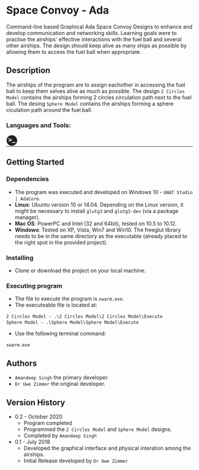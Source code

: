 # Space Convoy - Ada

Command-line based Graphical Ada Space Convoy Designs to enhance and develop communication and networking skills. Learning goals were to practise the airships' effective interactions with the fuel ball and several other airships. The design should keep alive as many ships as possible by allowing them to access the fuel ball when appropriate.

## Description

The airships of the program are to assign eachother in accessing the fuel ball to keep them selves alive as much as possible. The design `2 Circles Model` contains the airships forming 2 circles circulation path next to the fuel ball. The desing `Sphere Model` contains the airships forming a sphere ciculation path around the fuel ball.

### Languages and Tools:

<img align="left" alt="Terminal" width="30px" src="https://raw.githubusercontent.com/github/explore/80688e429a7d4ef2fca1e82350fe8e3517d3494d/topics/terminal/terminal.png" />

<br/>

---

## Getting Started

### Dependencies

* The program was executed and developed on Windows 10 - `GNAT Studio | AdaCore`.
* __Linux__: Ubuntu version 10 or 14.04. Depending on the Linux version, it might be necessary to install `glutg3` and `glutg3-dev` (via a package manager).
* __Mac OS__: PowerPC and Intel (32 and 64bit), tested on 10.5 to 10.12.
* __Windows__: Tested on XP, Vista, Win7 and Win10. The freeglut library needs to be in the same directory as the executable (already placed to the right spot in the provided project).

### Installing

* Clone or download the project on your local machine.

### Executing program

* The file to execute the program is `swarm.exe`.
* The executeable file is located at:
```
2 Circles Model - .\2 Circles Model\2 Circles Model\Execute
Sphere Model - .\Sphere Model\Sphere Model\Execute
```
* Use the following terminal command:
```
swarm.exe
```

## Authors

* `Amandeep Singh` the primary developer.
* `Dr Uwe Zimmer` the original developer.

## Version History

* 0.2 - October 2020
    * Program completed
    * Programmed the `2 Circles Model` and `Sphere Model` designs.
    * Completed by `Amandeep Singh`
* 0.1 - July 2018
    * Developed the graphical interface and physical interation among the airships.
    * Initial Release developed by `Dr Uwe Zimmer`
